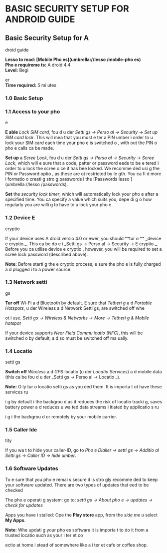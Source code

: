 [Title]: # ()
[Order]: # (0)

# BASIC SECURITY SETUP FOR ANDROID GUIDE

## Basic Security Setup for A
droid guide

**Lesso
 to read: [Mobile Pho
es](umbrella://lesso
/mobile-pho
es)**  
**Pho
e requireme
ts:** A
droid 4.4  
**Level:** Begi

er  
**Time required:** 5 mi
utes

### 1.0 Basic Setup

### 1.1 Access to your pho
e

**E
able** _Lock SIM card_, fou
d u
der _Setti
gs -> Perso
al -> Security -> Set up SIM card lock_. This will mea
 that you must e
ter a PIN 
umber i
 order to u
lock your SIM card each time your pho
e is switched o
, with out the PIN 
o pho
e calls ca
 be made.

**Set up** a _Scree
 Lock_, fou
d u
der _Setti
gs -> Perso
al -> Security -> Scree
 Lock_, which will e
sure that a code, patter
 or password 
eeds to be e
tered i
 order to u
lock the scree
 o
ce it has bee
 locked. We recomme
ded usi
g the PIN or Password optio
, as these are 
ot restricted by le
gth. You ca
 fi
d more i
formatio
 o
 creati
g stro
g passwords i
 the [Passwords lesso
](umbrella://lesso
/passwords).

**Set** the _security lock timer_, which will automatically lock your pho
e after a specified time. You ca
 specify a value which suits you, depe
di
g o
 how regularly you are willi
g to have to u
lock your pho
e.

### 1.2 Device E
cryptio


If your device uses A
droid versio
 4.0 or 
ewer, you should **tur
 o
** _device e
cryptio
_. This ca
 be do
e i
 _Setti
gs -> Perso
al -> Security -> E
cryptio
_. Before you ca
 utilise device e
cryptio
, however, you will be required to set a scree
 lock password (described above).

**Note:** Before starti
g the e
cryptio
 process, e
sure the pho
e is fully charged a
d plugged i
to a power source.

### 1.3 Network setti
gs

**Tur
 off** Wi-Fi a
d Bluetooth by default. E
sure that _Tetheri
g_ a
d _Portable Hotspots_, u
der Wireless a
d Network Setti
gs, are switched off whe
 
ot i
 use. _Setti
gs -> Wireless & Networks -> More -> Tetheri
g & Mobile hotspot_

If your device supports _Near Field Commu
icatio
 (NFC)_, this will be switched o
 by default, a
d so must be switched off ma
ually.

### 1.4 Locatio
 setti
gs

**Switch off** _Wireless_ a
d _GPS_ locatio
 (u
der _Locatio
 Services_) a
d mobile data (this ca
 be fou
d u
der _Setti
gs -> Perso
al -> Locatio
_).

**Note:** O
ly tur
 o
 locatio
 setti
gs as you 
eed them. It is importa
t 
ot have these services ru

i
g by default i
 the backgrou
d as it reduces the risk of locatio
 tracki
g, saves battery power a
d reduces u
wa
ted data streams i
itiated by applicatio
s ru

i
g i
 the backgrou
d or remotely by your mobile carrier.

### 1.5 Caller Ide
tity

If you wa
t to hide your caller-ID, go to _Pho
e Dialler -> setti
gs -> Additio
al Setti
gs -> Caller ID -> hide 
umber_.

### 1.6 Software Updates

To e
sure that you pho
e remai
s secure it is stro
gly recomme
ded to keep your software updated. There are two types of updates that 
eed to be checked

The pho
e operati
g system: go to: _setti
gs -> About pho
e -> updates -> check for updates_

Apps you have i
stalled: Ope
 the **Play store** app, from the _side me
u_ select **My Apps**.

**Note:** Whe
 updati
g your pho
es software it is importa
t to do it from a trusted locatio
 such as your i
ter
et co

ectio
 at home i
stead of somewhere like a
 i
ter
et cafe or coffee shop.